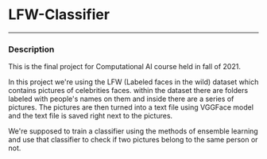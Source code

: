 # LFW-Classifier
___
### Description
This is the final project for Computational AI course held in fall of 2021.

In this project we're using the LFW (Labeled faces in the wild) dataset which contains pictures of celebrities faces. within the dataset there are folders labeled with people's names on them and inside there are a series of pictures. The pictures are then turned into a text file using VGGFace model and the text file is saved right next to the pictures.

We're supposed to train a classifier using the methods of ensemble learning and use that classifier to check if two pictures belong to the same person or not.


